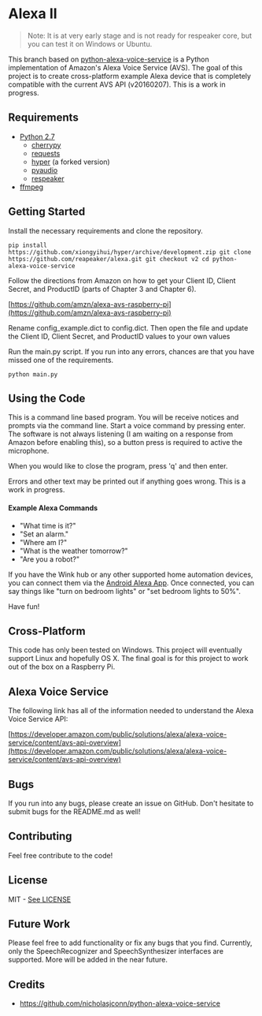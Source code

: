 # Alexa II

>Note: It is at very early stage and is not ready for respeaker core, but you can test it on Windows or Ubuntu.

This branch based on [python-alexa-voice-service](https://github.com/nicholasjconn/python-alexa-voice-service) is a Python implementation of Amazon's Alexa Voice Service (AVS). The goal of this project is to create cross-platform example Alexa device that is completely compatible with the current AVS API (v20160207). This is a work in progress.

## Requirements
- [Python 2.7](https://www.python.org/)
	- [cherrypy](http://www.cherrypy.org/)
    - [requests](http://docs.python-requests.org/en/master/)
    - [hyper](https://github.com/xiongyihui/hyper) (a forked version)
	- [pyaudio](https://people.csail.mit.edu/hubert/pyaudio/)
	- [respeaker](https://github.com/respeaker/respeaker_python_library)
- [ffmpeg](https://ffmpeg.org/)

## Getting Started

Install the necessary requirements and clone the repository.

``
pip install https://github.com/xiongyihui/hyper/archive/development.zip
git clone https://github.com/reapeaker/alexa.git
git checkout v2
cd python-alexa-voice-service
``

Follow the directions from Amazon on how to get your Client ID, Client Secret, and ProductID (parts of Chapter 3 and Chapter 6).

[https://github.com/amzn/alexa-avs-raspberry-pi](https://github.com/amzn/alexa-avs-raspberry-pi)

Rename config_example.dict to config.dict. Then open the file and update the Client ID, Client Secret, and ProductID values to your own values

Run the main.py script. If you run into any errors, chances are that you have missed one of the requirements.

``
python main.py
``

## Using the Code

This is a command line based program. You will be receive notices and prompts via the command line. Start a voice command by pressing enter. The software is not always listening (I am waiting on a response from Amazon before enabling this), so a button press is required to active the microphone.

When you would like to close the program, press 'q' and then enter.

Errors and other text may be printed out if anything goes wrong. This is a work in progress.

#### Example Alexa Commands
* "What time is it?"
* "Set an alarm."
* "Where am I?"
* "What is the weather tomorrow?"
* "Are you a robot?"

If you have the Wink hub or any other supported home automation devices, you can connect them via the [Android Alexa App](https://play.google.com/store/apps/details?id=com.amazon.dee.app&hl=en). Once connected, you can say things like "turn on bedroom lights" or "set bedroom lights to 50%".

Have fun!

## Cross-Platform

This code has only been tested on Windows. This project will eventually support Linux and hopefully OS X. The final goal is for this project to work out of the box on a Raspberry Pi.

## Alexa Voice Service

The following link has all of the information needed to understand the Alexa Voice Service API:

[https://developer.amazon.com/public/solutions/alexa/alexa-voice-service/content/avs-api-overview](https://developer.amazon.com/public/solutions/alexa/alexa-voice-service/content/avs-api-overview)

## Bugs

If you run into any bugs, please create an issue on GitHub. Don't hesitate to submit bugs for the README.md as well!

## Contributing

Feel free contribute to the code!

## License
MIT - [See LICENSE](./license.txt)


## Future Work
Please feel free to add functionality or fix any bugs that you find.
Currently, only the SpeechRecognizer and SpeechSynthesizer interfaces are supported. More will be added in the near future.

## Credits
+ https://github.com/nicholasjconn/python-alexa-voice-service